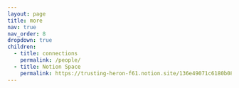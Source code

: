 ```yaml
---
layout: page
title: more
nav: true
nav_order: 8
dropdown: true
children:
  - title: connections
    permalink: /people/
  - title: Notion Space
    permalink: https://trusting-heron-f61.notion.site/136e49071c6180b08f82f886a218f76d
---
```

